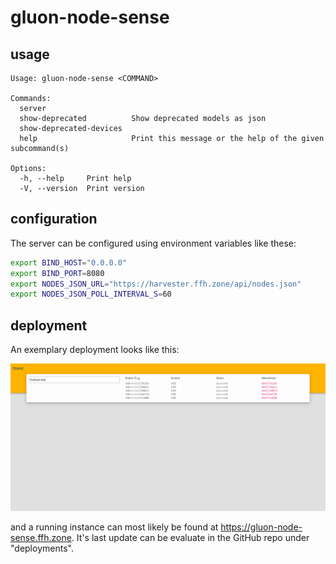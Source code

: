 # gluon-node-sense

## usage

```console
Usage: gluon-node-sense <COMMAND>

Commands:
  server
  show-deprecated          Show deprecated models as json
  show-deprecated-devices
  help                     Print this message or the help of the given subcommand(s)

Options:
  -h, --help     Print help
  -V, --version  Print version
```

## configuration

The server can be configured using environment variables like these:

```bash
export BIND_HOST="0.0.0.0"
export BIND_PORT=8080
export NODES_JSON_URL="https://harvester.ffh.zone/api/nodes.json"
export NODES_JSON_POLL_INTERVAL_S=60
```

## deployment

An exemplary deployment looks like this:

![gluon-node-sense deployment](./gluon-node-sense.png)

and a running instance can most likely be found at https://gluon-node-sense.ffh.zone.
It's last update can be evaluate in the GitHub repo under "deployments".
